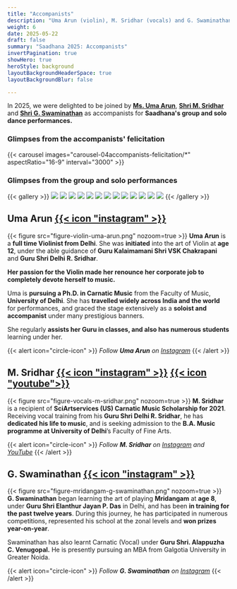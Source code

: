 ```yaml
---
title: "Accompanists"
description: "Uma Arun (violin), M. Sridhar (vocals) and G. Swaminathan (Mridangam) comprised the orchestra at Saadhana 2025"
weight: 6
date: 2025-05-22
draft: false
summary: "Saadhana 2025: Accompanists"
invertPagination: true
showHero: true
heroStyle: background
layoutBackgroundHeaderSpace: true
layoutBackgroundBlur: false

---
```


In 2025, we were delighted to be joined by [**Ms. Uma Arun**](#uma_arun), [**Shri M. Sridhar**](#m_sridhar) and [**Shri G. Swaminathan**](#g_swaminathan) as accompanists for **Saadhana's group and solo dance performances.**
### Glimpses from the accompanists' felicitation
{{< carousel images="carousel-04accompanists-felicitation/*" aspectRatio="16-9" interval="3000" >}}
<br />
### Glimpses from the group and solo performances
{{< gallery >}}
  <img src="gallery-04accompanists/01-09-P1082907.JPG" class="grid-w50 md:grid-w33 xl:grid-w50" />
  <img src="gallery-04accompanists/02-03-P1071872.JPG" class="grid-w50 md:grid-w33 xl:grid-w25" />
  <img src="gallery-04accompanists/03-05-P1072154.JPG" class="grid-w50 md:grid-w33 xl:grid-w25" />
  <img src="gallery-04accompanists/04-06-P1072369.JPG" class="grid-w50 md:grid-w33 xl:grid-w25" />
  <img src="gallery-04accompanists/05-07-P1072384.JPG" class="grid-w50 md:grid-w33 xl:grid-w25" />
  <img src="gallery-04accompanists/06-07-P1072439.JPG" class="grid-w50 md:grid-w33 xl:grid-w25" />
  <img src="gallery-04accompanists/07-07-P1072490.JPG" class="grid-w50 md:grid-w33 xl:grid-w25" />
  <img src="gallery-04accompanists/08-07-P1082663.JPG" class="grid-w50 md:grid-w33 xl:grid-w25" />
  <img src="gallery-04accompanists/09-08-P1082858.JPG" class="grid-w50 md:grid-w33 xl:grid-w25" />
  <img src="gallery-04accompanists/10-09-P1082594.JPG" class="grid-w50 md:grid-w33 xl:grid-w25" />
  <img src="gallery-04accompanists/12-09-P1083054.JPG" class="grid-w50 md:grid-w33 xl:grid-w25" />
  <img src="gallery-04accompanists/13-12-P1072223.JPG" class="grid-w50 md:grid-w33 xl:grid-w25" />
  <img src="gallery-04accompanists/14-13-P1082728.JPG" class="grid-w50 md:grid-w33 xl:grid-w25" />
{{< /gallery >}}
<a name="uma_arun"></a>
<br />
## Uma Arun [{{< icon "instagram" >}}](https://instagram.com/uma_arun.30)
{{< figure
    src="figure-violin-uma-arun.png"
    nozoom=true
    >}}
**Uma Arun** is a **full time Violinist from Delhi**. She was **initiated** into the art of Violin at **age 12**, under the able guidance of **Guru Kalaimamani Shri VSK Chakrapani** and **Guru Shri Delhi R. Sridhar**.
<br />

**Her passion for the Violin made her renounce her corporate job to completely devote herself to music.**
<br />

Uma is **pursuing a Ph.D. in Carnatic Music** from the Faculty of Music, **University of Delhi**. She has **travelled widely across India and the world** for performances, and graced the stage extensively as a **soloist and accompanist** under many prestigious banners.
<br />

She regularly **assists her Guru in classes, and also has numerous students** learning under her.

{{< alert icon="circle-icon" >}}
_Follow **Uma Arun**_ _on_ [_Instagram_](https://instagram.com/uma_arun.30)
{{< /alert >}}
<a name="m_sridhar"></a>
<br />

## M. Sridhar [{{< icon "instagram" >}}](https://instagram.com/sridhart_official) [{{< icon "youtube">}}](https://www.youtube.com/channel/UCR4cFnjlQa_AwdsIbuzpwMQ)

{{< figure
    src="figure-vocals-m-sridhar.png"
    nozoom=true
    >}}
**M. Sridhar** is a recipient of **SciArtservices (US) Carnatic Music Scholarship for 2021**. Receiving vocal training from his **Guru Shri Delhi R. Sridhar**, he has **dedicated his life to music**, and is seeking admission to the **B.A. Music programme at University of Delhi**’s Faculty of Fine Arts.

{{< alert icon="circle-icon" >}}
_Follow **M. Sridhar** on_ [_Instagram_](https://instagram.com/sridhart_official) _and_ [_YouTube_](https://www.youtube.com/channel/UCR4cFnjlQa_AwdsIbuzpwMQ)
{{< /alert >}}
<a name="g_swaminathan"></a>
<br />

## G. Swaminathan [{{< icon "instagram" >}}](https://www.instagram.com/wheatish_since_2003)
{{< figure
    src="figure-mridangam-g-swaminathan.png"
    nozoom=true
    >}}
**G. Swaminathan** began learning the art of playing **Mridangam** at **age 8**, under **Guru Shri Elanthur Jayan P. Das** in Delhi, and has been **in training for the past twelve years**. During this journey, he has participated in numerous competitions, represented his school at the zonal levels and **won prizes year-on-year**. 

Swaminathan has also learnt Carnatic (Vocal) under **Guru Shri. Alappuzha C. Venugopal.** He is presently pursuing an MBA from Galgotia University in Greater Noida.

{{< alert icon="circle-icon" >}}
_Follow **G. Swaminathan** on_ [_Instagram_](https://www.instagram.com/wheatish_since_2003)
{{< /alert >}}
